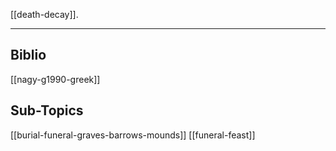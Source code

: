 [[death-decay]]. 

---
## Biblio
[[nagy-g1990-greek]]
## Sub-Topics
[[burial-funeral-graves-barrows-mounds]]
[[funeral-feast]]